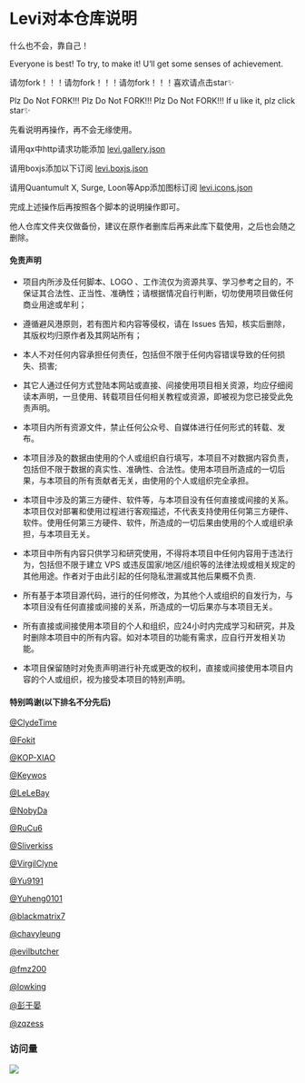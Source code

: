 # Levi对本仓库说明
什么也不会，靠自己！


Everyone is best! To try, to make it! U‘ll get some senses of achievement.


请勿fork！！！请勿fork！！！请勿fork！！！喜欢请点击star✨


Plz Do Not FORK!!! Plz Do Not FORK!!! Plz Do Not FORK!!! If u like it, plz click star✨


先看说明再操作，再不会无缘使用。

请用qx中http请求功能添加 [levi.gallery.json](https://raw.githubusercontent.com/czy13724/quantmultx/main/levi.gallery.json)

请用boxjs添加以下订阅 [levi.boxjs.json](https://raw.githubusercontent.com/czy13724/quantmultx/main/levi.boxjs.json)

请用Quantumult X, Surge, Loon等App添加图标订阅 [levi.icons.json](https://raw.githubusercontent.com/czy13724/LeviIcons/main/levi.icons.json)

完成上述操作后再按照各个脚本的说明操作即可。

他人仓库文件夹仅做备份，建议在原作者删库后再来此库下载使用，之后也会随之删除。

#### 免责声明

* 项目内所涉及任何脚本、LOGO 、工作流仅为资源共享、学习参考之目的，不保证其合法性、正当性、准确性；请根据情况自行判断，切勿使用项目做任何商业用途或牟利；

* 遵循避风港原则，若有图片和内容等侵权，请在 Issues 告知，核实后删除，其版权均归原作者及其网站所有；

* 本人不对任何内容承担任何责任，包括但不限于任何内容错误导致的任何损失、损害;

* 其它人通过任何方式登陆本网站或直接、间接使用项目相关资源，均应仔细阅读本声明，一旦使用、转载项目任何相关教程或资源，即被视为您已接受此免责声明。

* 本项目内所有资源文件，禁止任何公众号、自媒体进行任何形式的转载、发布。

* 本项目涉及的数据由使用的个人或组织自行填写，本项目不对数据内容负责，包括但不限于数据的真实性、准确性、合法性。使用本项目所造成的一切后果，与本项目的所有贡献者无关，由使用的个人或组织完全承担。

* 本项目中涉及的第三方硬件、软件等，与本项目没有任何直接或间接的关系。本项目仅对部署和使用过程进行客观描述，不代表支持使用任何第三方硬件、软件。使用任何第三方硬件、软件，所造成的一切后果由使用的个人或组织承担，与本项目无关。

* 本项目中所有内容只供学习和研究使用，不得将本项目中任何内容用于违法行为，包括但不限于建立 VPS 或违反国家/地区/组织等的法律法规或相关规定的其他用途。作者对于由此引起的任何隐私泄漏或其他后果概不负责.

* 所有基于本项目源代码，进行的任何修改，为其他个人或组织的自发行为，与本项目没有任何直接或间接的关系，所造成的一切后果亦与本项目无关。

* 所有直接或间接使用本项目的个人和组织，应24小时内完成学习和研究，并及时删除本项目中的所有内容。如对本项目的功能有需求，应自行开发相关功能。

* 本项目保留随时对免责声明进行补充或更改的权利，直接或间接使用本项目内容的个人或组织，视为接受本项目的特别声明。

#### 特别鸣谢(以下排名不分先后)

[@ClydeTime](https://github.com/ClydeTime)

[@Fokit](https://github.com/Fokit)

[@KOP-XIAO](https://github.com/KOP-XIAO)

[@Keywos](https://github.com/Keywos)

[@LeLeBay](https://github.com/LeLeBay)

[@NobyDa](https://github.com/NobyDa)

[@RuCu6](https://github.com/RuCu6)

[@Sliverkiss](https://github.com/Sliverkiss)

[@VirgilClyne](https://github.com/VirgilClyne)

[@Yu9191](https://github.com/Yu9191)

[@Yuheng0101](https://github.com/Yuheng0101)

[@blackmatrix7](https://github.com/blackmatrix7)

[@chavyleung](https://github.com/chavyleung)

[@evilbutcher](https://github.com/evilbutcher)

[@fmz200](https://github.com/fmz200)

[@lowking](https://github.com/lowking)

[@彭于晏](https://github.com/89996462)

[@zqzess](https://github.com/zqzess)

### 访问量

![](http://profile-counter.glitch.me/evilbutcher/count.svg)
